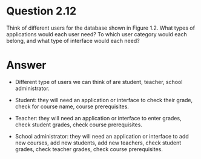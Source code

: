 # Question 2.12 #

Think of different users for the database shown in Figure 1.2. What types of
applications would each user need? To which user category would each
belong, and what type of interface would each need?

# Answer #

- Different type of users we can think of are student, teacher, school administrator.

- Student: they will need an application or interface to check their grade, check for course name, course prerequisites.

- Teacher: they will need an application or interface to enter grades, check student grades, check course prerequisites.

- School administrator: they will need an application or interface to add new courses, add new students, add new teachers, check student grades, check teacher grades, check course prerequisites.

